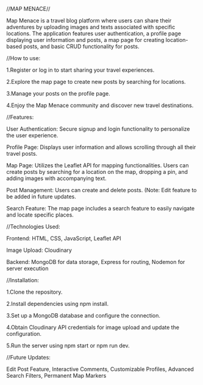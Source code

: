 //MAP MENACE//


Map Menace is a travel blog platform where users can share their adventures by uploading images and texts associated with specific locations. The application features user authentication, a profile page displaying user information and posts, a map page for creating location-based posts, and basic CRUD functionality for posts.


//How to use:

1.Register or log in to start sharing your travel experiences.


2.Explore the map page to create new posts by searching for locations.


3.Manage your posts on the profile page.

   
4.Enjoy the Map Menace community and discover new travel destinations.



//Features:

User Authentication: Secure signup and login functionality to personalize the user experience.


Profile Page: Displays user information and allows scrolling through all their travel posts.


Map Page: Utilizes the Leaflet API for mapping functionalities. Users can create posts by searching for a location on the map, dropping a pin, and adding images with accompanying text.


Post Management: Users can create and delete posts. (Note: Edit feature to be added in future updates.


Search Feature: The map page includes a search feature to easily navigate and locate specific places.



//Technologies Used:

Frontend: 
HTML, CSS, JavaScript, Leaflet API


Image Upload: 
Cloudinary


Backend: 
MongoDB for data storage, Express for routing, Nodemon for server execution




//Installation:

1.Clone the repository.


2.Install dependencies using npm install.


3.Set up a MongoDB database and configure the connection.


4.Obtain Cloudinary API credentials for image upload and update the configuration.


5.Run the server using npm start or npm run dev.




//Future Updates:

Edit Post Feature, Interactive Comments, Customizable Profiles, Advanced Search Filters, Permanent Map Markers











